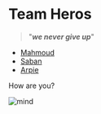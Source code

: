 # **Team Heros**

> "**_we never give up_**"
- [Mahmoud](./Mahmoud.md)
- [Saban](./Saban.md)
- [Arpie](./Arpie.md)

How are you?

![mind](https://i2.wp.com/sitn.hms.harvard.edu/wp-content/uploads/2019/02/Mind_Control.jpg?resize=600%2C500)
